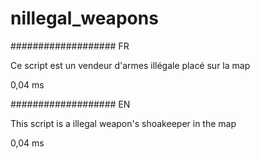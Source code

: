 # nillegal_weapons


################### FR


Ce script est un vendeur d'armes illégale placé sur la map 

0,04 ms

################### EN 

This script is a illegal weapon's shoakeeper in the map 

0,04 ms 
